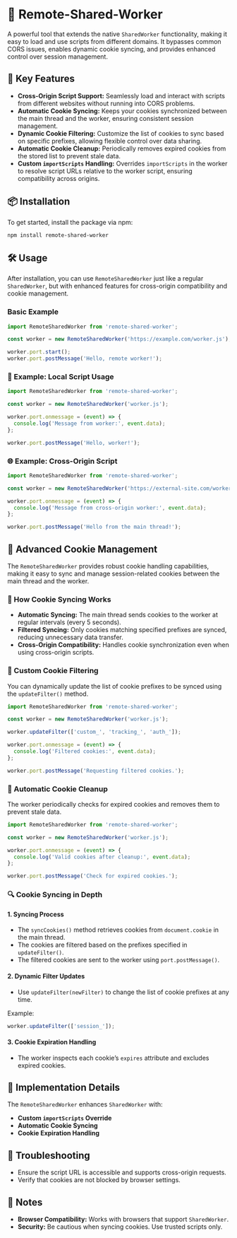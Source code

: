 
# 🚀 Remote-Shared-Worker

A powerful tool that extends the native `SharedWorker` functionality, making it easy to load and use scripts from different domains. It bypasses common CORS issues, enables dynamic cookie syncing, and provides enhanced control over session management.

## 🌟 Key Features
- **Cross-Origin Script Support:** Seamlessly load and interact with scripts from different websites without running into CORS problems.
- **Automatic Cookie Syncing:** Keeps your cookies synchronized between the main thread and the worker, ensuring consistent session management.
- **Dynamic Cookie Filtering:** Customize the list of cookies to sync based on specific prefixes, allowing flexible control over data sharing.
- **Automatic Cookie Cleanup:** Periodically removes expired cookies from the stored list to prevent stale data.
- **Custom `importScripts` Handling:** Overrides `importScripts` in the worker to resolve script URLs relative to the worker script, ensuring compatibility across origins.

## 📦 Installation

To get started, install the package via npm:

```bash
npm install remote-shared-worker
```

## 🛠️ Usage

After installation, you can use `RemoteSharedWorker` just like a regular `SharedWorker`, but with enhanced features for cross-origin compatibility and cookie management.

### Basic Example

```javascript
import RemoteSharedWorker from 'remote-shared-worker';

const worker = new RemoteSharedWorker('https://example.com/worker.js');

worker.port.start();
worker.port.postMessage('Hello, remote worker!');
```

### 📌 Example: Local Script Usage

```javascript
import RemoteSharedWorker from 'remote-shared-worker';

const worker = new RemoteSharedWorker('worker.js');

worker.port.onmessage = (event) => {
  console.log('Message from worker:', event.data);
};

worker.port.postMessage('Hello, worker!');
```

### 🌐 Example: Cross-Origin Script

```javascript
import RemoteSharedWorker from 'remote-shared-worker';

const worker = new RemoteSharedWorker('https://external-site.com/worker.js');

worker.port.onmessage = (event) => {
  console.log('Message from cross-origin worker:', event.data);
};

worker.port.postMessage('Hello from the main thread!');
```

## 🍪 Advanced Cookie Management

The `RemoteSharedWorker` provides robust cookie handling capabilities, making it easy to sync and manage session-related cookies between the main thread and the worker.

### 🔄 How Cookie Syncing Works
- **Automatic Syncing:** The main thread sends cookies to the worker at regular intervals (every 5 seconds).
- **Filtered Syncing:** Only cookies matching specified prefixes are synced, reducing unnecessary data transfer.
- **Cross-Origin Compatibility:** Handles cookie synchronization even when using cross-origin scripts.

### 🎯 Custom Cookie Filtering

You can dynamically update the list of cookie prefixes to be synced using the `updateFilter()` method.

```javascript
import RemoteSharedWorker from 'remote-shared-worker';

const worker = new RemoteSharedWorker('worker.js');

worker.updateFilter(['custom_', 'tracking_', 'auth_']);

worker.port.onmessage = (event) => {
  console.log('Filtered cookies:', event.data);
};

worker.port.postMessage('Requesting filtered cookies.');
```

### 🧹 Automatic Cookie Cleanup

The worker periodically checks for expired cookies and removes them to prevent stale data.

```javascript
import RemoteSharedWorker from 'remote-shared-worker';

const worker = new RemoteSharedWorker('worker.js');

worker.port.onmessage = (event) => {
  console.log('Valid cookies after cleanup:', event.data);
};

worker.port.postMessage('Check for expired cookies.');
```

### 🔍 Cookie Syncing in Depth

#### 1. **Syncing Process**
- The `syncCookies()` method retrieves cookies from `document.cookie` in the main thread.
- The cookies are filtered based on the prefixes specified in `updateFilter()`.
- The filtered cookies are sent to the worker using `port.postMessage()`.

#### 2. **Dynamic Filter Updates**
- Use `updateFilter(newFilter)` to change the list of cookie prefixes at any time.

Example:

```javascript
worker.updateFilter(['session_']);
```

#### 3. **Cookie Expiration Handling**
- The worker inspects each cookie’s `expires` attribute and excludes expired cookies.

## 🔧 Implementation Details

The `RemoteSharedWorker` enhances `SharedWorker` with:
- **Custom `importScripts` Override**
- **Automatic Cookie Syncing**
- **Cookie Expiration Handling**

## 🛑 Troubleshooting
- Ensure the script URL is accessible and supports cross-origin requests.
- Verify that cookies are not blocked by browser settings.

## 📝 Notes
- **Browser Compatibility:** Works with browsers that support `SharedWorker`.
- **Security:** Be cautious when syncing cookies. Use trusted scripts only.

